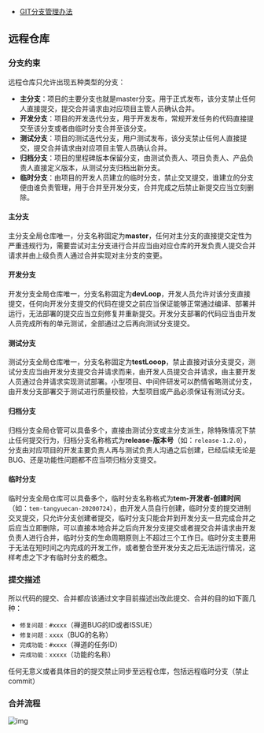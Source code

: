- [GIT分支管理办法](https://www.tangyuecan.com/2020/08/05/git%e5%88%86%e6%94%af%e7%ae%a1%e7%90%86%e5%8a%9e%e6%b3%95/)

## 远程仓库

### 分支约束

远程仓库只允许出现五种类型的分支：

- **主分支**：项目的主要分支也就是master分支。用于正式发布，该分支禁止任何人直接提交，提交合并请求由对应项目主管人员确认合并。
- **开发分支**：项目的开发迭代分支，用于开发发布，常规开发任务的代码直接提交至该分支或者由临时分支合并至该分支。
- **测试分支**：项目的测试迭代分支，用户测试发布，该分支禁止任何人直接提交，提交合并请求由对应项目主管人员确认合并。
- **归档分支**：项目的里程碑版本保留分支，由测试负责人、项目负责人、产品负责人直接定义版本，从测试分支归档出新分支。
- **临时分支**：由项目的开发人员建立的临时分支，禁止交叉提交，谁建立的分支便由谁负责管理，用于合并至开发分支，合并完成之后禁止新提交应当立刻删除。

#### 主分支

主分支全局仓库唯一，分支名称固定为**master**，任何对主分支的直接提交定性为严重违规行为，需要尝试对主分支进行合并应当由对应仓库的开发负责人提交合并请求并由上级负责人通过合并实现对主分支的变更。

#### 开发分支

开发分支全局仓库唯一，分支名称固定为**devLoop**，开发人员允许对该分支直接提交，任何向开发分支提交的代码在提交之前应当保证能够正常通过编译、部署并运行，无法部署的提交应当立刻修复并重新提交。开发分支部署的代码应当由开发人员完成所有的单元测试，全部通过之后再向测试分支提交。

#### 测试分支

测试分支全局仓库唯一，分支名称固定为**testLooop**，禁止直接对该分支提交，测试分支应当由开发分支提交合并请求而来，由开发人员提交合并请求，由主要开发人员通过合并请求实现测试部署。小型项目、中间件研发可以酌情省略测试分支，由开发分支部署交于测试进行质量校验，大型项目或产品必须保证有测试分支。

#### 归档分支

归档分支全局仓管可以具备多个，直接由测试分支或主分支派生，除特殊情况下禁止任何提交行为，归档分支名称格式为**release-版本号**（如：`release-1.2.0`），分支由对应项目的开发主要负责人再与测试负责人沟通之后创建，已经后续无论是BUG、还是功能性问题都不应当项归档分支提交。

#### **临时分支**

临时分支全局仓库可以具备多个，临时分支名称格式为**tem-开发者-创建时间**（如：`tem-tangyuecan-20200724`），由开发人员自行创建，临时分支的提交进制交叉提交，只允许分支创建者提交，临时分支只能合并到开发分支一旦完成合并之后应当立即删除，可以直接本地合并之后向开发分支提交或者提交合并请求由开发负责人进行合并，临时分支的生命周期原则上不超过三个工作日。临时分支主要用于无法在短时间之内完成的开发工作，或者整合至开发分支之后无法运行情况，这样考虑之下才有临时分支的概念。

### 提交描述

所以代码的提交、合并都应该通过文字目前描述出改此提交、合并的目的如下面几种：

- `修复问题：#xxxx`（禅道BUG的ID或者ISSUE）
- `修复问题：xxxx`（BUG的名称）
- `完成功能：#xxxx`（禅道的任务ID）
- `完成功能：xxxxx`（功能的名称）

任何无意义或者具体目的的提交禁止同步至远程仓库，包括远程临时分支（禁止commit）

### 合并流程

![img](https://www.tangyuecan.com/wp-content/uploads/2020/08/gitdoc.jpg)